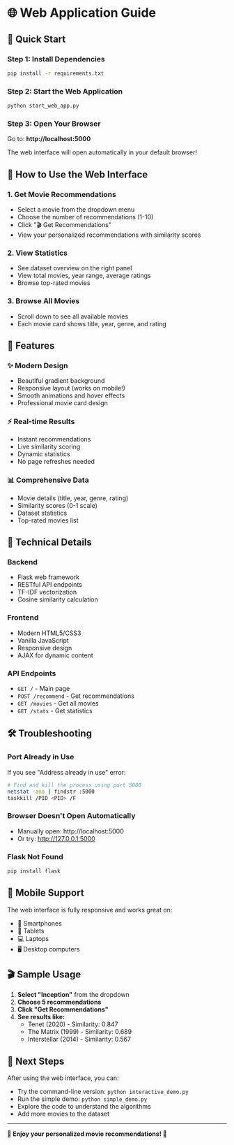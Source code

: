 # 🌐 Web Application Guide

## 🚀 Quick Start

### Step 1: Install Dependencies
```bash
pip install -r requirements.txt
```

### Step 2: Start the Web Application
```bash
python start_web_app.py
```

### Step 3: Open Your Browser
Go to: **http://localhost:5000**

The web interface will open automatically in your default browser!

## 🎯 How to Use the Web Interface

### 1. **Get Movie Recommendations**
- Select a movie from the dropdown menu
- Choose the number of recommendations (1-10)
- Click "🎬 Get Recommendations"
- View your personalized recommendations with similarity scores

### 2. **View Statistics**
- See dataset overview on the right panel
- View total movies, year range, average ratings
- Browse top-rated movies

### 3. **Browse All Movies**
- Scroll down to see all available movies
- Each movie card shows title, year, genre, and rating

## 🎨 Features

### ✨ **Modern Design**
- Beautiful gradient background
- Responsive layout (works on mobile!)
- Smooth animations and hover effects
- Professional movie card design

### ⚡ **Real-time Results**
- Instant recommendations
- Live similarity scoring
- Dynamic statistics
- No page refreshes needed

### 📊 **Comprehensive Data**
- Movie details (title, year, genre, rating)
- Similarity scores (0-1 scale)
- Dataset statistics
- Top-rated movies list

## 🔧 Technical Details

### **Backend**
- Flask web framework
- RESTful API endpoints
- TF-IDF vectorization
- Cosine similarity calculation

### **Frontend**
- Modern HTML5/CSS3
- Vanilla JavaScript
- Responsive design
- AJAX for dynamic content

### **API Endpoints**
- `GET /` - Main page
- `POST /recommend` - Get recommendations
- `GET /movies` - Get all movies
- `GET /stats` - Get statistics

## 🛠️ Troubleshooting

### **Port Already in Use**
If you see "Address already in use" error:
```bash
# Find and kill the process using port 5000
netstat -ano | findstr :5000
taskkill /PID <PID> /F
```

### **Browser Doesn't Open Automatically**
- Manually open: http://localhost:5000
- Or try: http://127.0.0.1:5000

### **Flask Not Found**
```bash
pip install flask
```

## 📱 Mobile Support

The web interface is fully responsive and works great on:
- 📱 Smartphones
- 📱 Tablets
- 💻 Laptops
- 🖥️ Desktop computers

## 🎬 Sample Usage

1. **Select "Inception"** from the dropdown
2. **Choose 5 recommendations**
3. **Click "Get Recommendations"**
4. **See results like:**
   - Tenet (2020) - Similarity: 0.847
   - The Matrix (1999) - Similarity: 0.689
   - Interstellar (2014) - Similarity: 0.567

## 🚀 Next Steps

After using the web interface, you can:
- Try the command-line version: `python interactive_demo.py`
- Run the simple demo: `python simple_demo.py`
- Explore the code to understand the algorithms
- Add more movies to the dataset

---

**🎉 Enjoy your personalized movie recommendations! 🍿** 